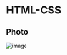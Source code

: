 # HTML-CSS

## Photo

![image](https://github.com/cathy-09/HTML-CSS/assets/158329994/da3e1134-8183-4415-8f62-b6597313740e)
